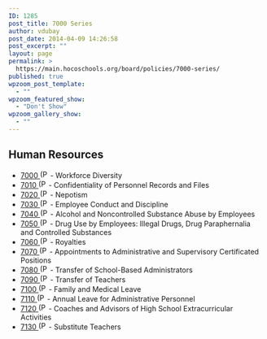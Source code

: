 ```yaml
---
ID: 1285
post_title: 7000 Series
author: vdubay
post_date: 2014-04-09 14:26:58
post_excerpt: ""
layout: page
permalink: >
  https://main.hocoschools.org/board/policies/7000-series/
published: true
wpzoom_post_template:
  - ""
wpzoom_featured_show:
  - "Don't Show"
wpzoom_gallery_show:
  - ""
---
```

<h2>Human Resources</h2>
<ul>  
  <li><a href="/f/board/policies/7000.pdf">7000 <img src="/f/images/bullet-pdf.gif" border="0" align="bottom" width="16" height="16" alt="(PDF)" /></a> - Workforce Diversity</li>
  <li><a href="/f/board/policies/7010.pdf">7010 <img src="/f/images/bullet-pdf.gif" border="0" align="bottom" width="16" height="16" alt="(PDF)" /></a> - Confidentiality of Personnel Records and Files</li>
  <li><a href="/f/board/policies/7020.pdf">7020 <img src="/f/images/bullet-pdf.gif" border="0" align="bottom" width="16" height="16" alt="(PDF)" /></a> - Nepotism</li>
  <li><a href="/f/board/policies/7030.pdf">7030 <img src="/f/images/bullet-pdf.gif" border="0" align="bottom" width="16" height="16" alt="(PDF)" /></a> - Employee Conduct and Discipline</li>
  <li><a href="/f/board/policies/7040.pdf">7040 <img src="/f/images/bullet-pdf.gif" border="0" align="bottom" width="16" height="16" alt="(PDF)" /></a> - Alcohol and Noncontrolled Substance Abuse by Employees</li>
  <li><a href="/f/board/policies/7050.pdf">7050 <img src="/f/images/bullet-pdf.gif" border="0" align="bottom" width="16" height="16" alt="(PDF)" /></a> - Drug Use by Employees: Illegal Drugs, Drug Paraphernalia and Controlled Substances</li>
  <li><a href="/f/board/policies/7060.pdf">7060 <img src="/f/images/bullet-pdf.gif" border="0" align="bottom" width="16" height="16" alt="(PDF)" /></a> - Royalties</li>
  <li><a href="/f/board/policies/7070.pdf">7070 <img src="/f/images/bullet-pdf.gif" border="0" align="bottom" width="16" height="16" alt="(PDF)" /></a> - Appointments to Administrative and Supervisory Certificated Positions</li>
  <li><a href="/f/board/policies/7080.pdf">7080 <img src="/f/images/bullet-pdf.gif" border="0" align="bottom" width="16" height="16" alt="(PDF)" /></a> - Transfer of School-Based Administrators</li>
  <li><a href="/f/board/policies/7090.pdf">7090 <img src="/f/images/bullet-pdf.gif" border="0" align="bottom" width="16" height="16" alt="(PDF)" /></a> - Transfer of Teachers</li>
  <li><a href="/f/board/policies/7100.pdf">7100 <img src="/f/images/bullet-pdf.gif" border="0" align="bottom" width="16" height="16" alt="(PDF)" /></a> - Family and Medical Leave</li>
  <li><a href="/f/board/policies/7110.pdf">7110 <img src="/f/images/bullet-pdf.gif" border="0" align="bottom" width="16" height="16" alt="(PDF)" /></a> - Annual Leave for Administrative Personnel</li>
  <li><a href="/f/board/policies/7120.pdf">7120 <img src="/f/images/bullet-pdf.gif" border="0" align="bottom" width="16" height="16" alt="(PDF)" /></a> - Coaches and Advisors of High School Extracurricular Activities</li>
  <li><a href="/f/board/policies/7130.pdf">7130 <img src="/f/images/bullet-pdf.gif" border="0" align="bottom" width="16" height="16" alt="(PDF)" /></a> - Substitute Teachers</li>
</ul>  